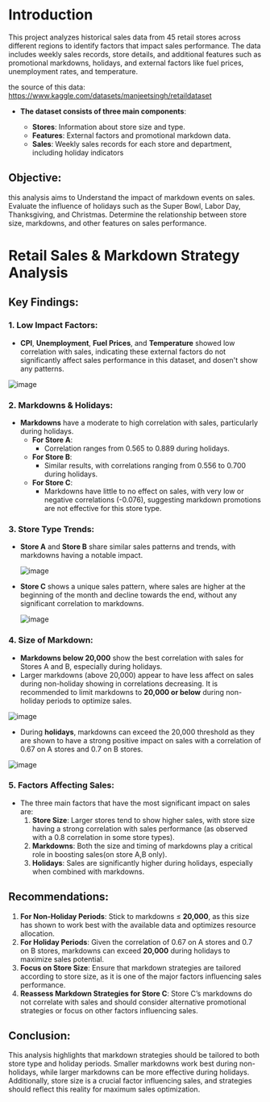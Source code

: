 # Introduction
This project analyzes historical sales data from 45 retail stores across different regions to identify factors that impact sales performance. The data includes weekly sales records, store details, and additional features such as promotional markdowns, holidays, and external factors like fuel prices, unemployment rates, and temperature.


the source of this data: https://www.kaggle.com/datasets/manjeetsingh/retaildataset
- **The dataset consists of three main components**:

  - **Stores**: Information about store size and type.
  - **Features**: External factors and promotional markdown data.
  - **Sales**: Weekly sales records for each store and department, including holiday indicators


## Objective:
this analysis aims to Understand the impact of markdown events on sales.
Evaluate the influence of holidays such as the Super Bowl, Labor Day, Thanksgiving, and Christmas.
Determine the relationship between store size, markdowns, and other features on sales performance.

# Retail Sales & Markdown Strategy Analysis

## Key Findings:

### 1. Low Impact Factors:
- **CPI**, **Unemployment**, **Fuel Prices**, and **Temperature** showed low correlation with sales, indicating these external factors do not significantly affect sales performance in this dataset, and dosen't show any patterns.

  
![image](https://github.com/user-attachments/assets/003153ee-cac6-460a-a24c-8ebd7d15e77a)

### 2. Markdowns & Holidays:
- **Markdowns** have a moderate to high correlation with sales, particularly during holidays.
    - **For Store A**:
        - Correlation ranges from 0.565 to 0.889 during holidays.
    - **For Store B**:
        - Similar results, with correlations ranging from 0.556 to 0.700 during holidays.
    - **For Store C**:
        - Markdowns have little to no effect on sales, with very low or negative correlations (-0.076), suggesting markdown promotions are not effective for this store type.

### 3. Store Type Trends:
- **Store A** and **Store B** share similar sales patterns and trends, with markdowns having a notable impact.
  
  ![image](https://github.com/user-attachments/assets/1e8b0c6d-005f-4011-b4cc-58d054822731)

- **Store C** shows a unique sales pattern, where sales are higher at the beginning of the month and decline towards the end, without any significant correlation to markdowns.

  ![image](https://github.com/user-attachments/assets/8b4f5e7a-6eb6-4eb1-b3cf-283171b848d4)


### 4. Size of Markdown:
- **Markdowns below 20,000** show the best correlation with sales for Stores A and B, especially during holidays.
- Larger markdowns (above 20,000) appear to have less affect on sales during non-holiday showing in correlations decreasing. It is recommended to limit markdowns to **20,000 or below** during non-holiday periods to optimize sales.

![image](https://github.com/user-attachments/assets/a8583d08-eed5-4b9a-a8eb-77558a4d6a8f)


- During **holidays**, markdowns can exceed the 20,000 threshold as they are shown to have a strong positive impact on sales with a correlation of 0.67 on A stores and 0.7 on B stores.

![image](https://github.com/user-attachments/assets/23a648db-955b-470a-81af-3f7c9a7ad5a1)


### 5. Factors Affecting Sales:
- The three main factors that have the most significant impact on sales are:
    1. **Store Size**: Larger stores tend to show higher sales, with store size having a strong correlation with sales performance (as observed with a 0.8 correlation in some store types).
    2. **Markdowns**: Both the size and timing of markdowns play a critical role in boosting sales(on store A,B only).
    3. **Holidays**: Sales are significantly higher during holidays, especially when combined with markdowns.

## Recommendations:
1. **For Non-Holiday Periods**: Stick to markdowns ≤ **20,000**, as this size has shown to work best with the available data and optimizes resource allocation.
2. **For Holiday Periods**: Given the correlation of 0.67 on A stores and 0.7 on B stores, markdowns can exceed **20,000** during holidays to maximize sales potential.
3. **Focus on Store Size**: Ensure that markdown strategies are tailored according to store size, as it is one of the major factors influencing sales performance.
4. **Reassess Markdown Strategies for Store C**: Store C’s markdowns do not correlate with sales and should consider alternative promotional strategies or focus on other factors influencing sales.

## Conclusion:
This analysis highlights that markdown strategies should be tailored to both store type and holiday periods. Smaller markdowns work best during non-holidays, while larger markdowns can be more effective during holidays. Additionally, store size is a crucial factor influencing sales, and strategies should reflect this reality for maximum sales optimization.
